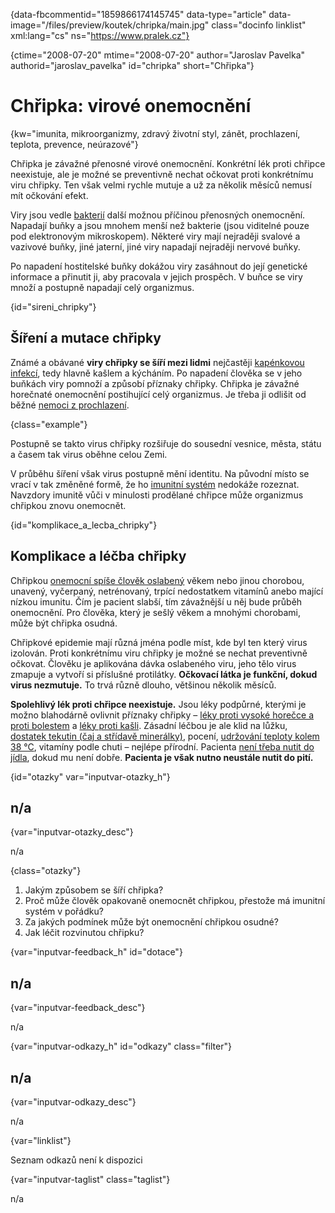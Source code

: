 
{data-fbcommentid="1859866174145745" data-type="article" data-image="/files/preview/koutek/chripka/main.jpg" class="docinfo linklist" xml:lang="cs" ns="https://www.pralek.cz"}

{ctime="2008-07-20" mtime="2008-07-20" author="Jaroslav Pavelka" authorid="jaroslav_pavelka" id="chripka" short="Chřipka"}

# Chřipka: virové onemocnění

<!-- generated attribute kw by user_udpatekw.sh on 2020-04-17, do not edit -->

{kw="imunita, mikroorganizmy, zdravý životní styl, zánět, prochlazení, teplota, prevence, neúrazové"}

Chřipka je závažné přenosné virové onemocnění. Konkrétní lék proti chřipce neexistuje, ale je možné se preventivně nechat očkovat proti konkrétnímu viru chřipky. Ten však velmi rychle mutuje a už za několik měsíců nemusí mít očkování efekt.

Viry jsou vedle [bakterií][1] další možnou příčinou přenosných onemocnění. Napadají buňky a jsou mnohem menší než bakterie (jsou viditelné pouze pod elektronovým mikroskopem). Některé viry mají nejraději svalové a vazivové buňky, jiné jaterní, jiné viry napadají nejraději nervové buňky.

Po napadení hostitelské buňky dokážou viry zasáhnout do její genetické informace a přinutit ji, aby pracovala v jejich prospěch. V buňce se viry množí a postupně napadají celý organizmus.

{id="sireni_chripky"}

## Šíření a mutace chřipky

Známé a obávané **viry chřipky se šíří mezi lidmi** nejčastěji [kapénkovou infekcí][2], tedy hlavně kašlem a kýcháním. Po napadení člověka se v jeho buňkách viry pomnoží a způsobí příznaky chřipky. Chřipka je závažné horečnaté onemocnění postihující celý organizmus. Je třeba ji odlišit od běžné [nemoci z prochlazení][3].

{class="example"}

Postupně se takto virus chřipky rozšiřuje do sousední vesnice, města, státu a časem tak virus oběhne celou Zemi.

V průběhu šíření však virus postupně mění identitu. Na původní místo se vrací v tak změněné formě, že ho [imunitní systém][4] nedokáže rozeznat. Navzdory imunitě vůči v minulosti prodělané chřipce může organizmus chřipkou znovu onemocnět.

{id="komplikace\_a\_lecba_chripky"}

## Komplikace a léčba chřipky

Chřipkou [onemocní spíše člověk oslabený](jak_neonemocnet) věkem nebo jinou chorobou, unavený, vyčerpaný, netrénovaný, trpící nedostatkem vitamínů anebo mající nízkou imunitu. Čím je pacient slabší, tím závažnější u něj bude průběh onemocnění. Pro člověka, který je sešlý věkem a mnohými chorobami, může být chřipka osudná.

Chřipkové epidemie mají různá jména podle míst, kde byl ten který virus izolován. Proti konkrétnímu viru chřipky je možné se nechat preventivně očkovat. Člověku je aplikována dávka oslabeného viru, jeho tělo virus zmapuje a vytvoří si příslušné protilátky. **Očkovací látka je funkční, dokud virus nezmutuje.** To trvá různě dlouho, většinou několik měsíců.

**Spolehlivý lék proti chřipce neexistuje.** Jsou léky podpůrné, kterými je možno blahodárně ovlivnit příznaky chřipky – [léky proti vysoké horečce a proti bolestem][5] a [léky proti kašli][6]. Zásadní léčbou je ale klid na lůžku, [dostatek tekutin (čaj a střídavě minerálky)][7], pocení, [udržování teploty kolem 38 °C][3], vitamíny podle chuti – nejlépe přírodní. Pacienta [není třeba nutit do jídla][8], dokud mu není dobře. **Pacienta je však nutno neustále nutit do pití.**

{id="otazky" var="inputvar-otazky_h"}

## n/a

{var="inputvar-otazky_desc"}

n/a

{class="otazky"}

  1. Jakým způsobem se šíří chřipka?
  2. Proč může člověk opakovaně onemocnět chřipkou, přestože má imunitní systém v pořádku?
  3. Za jakých podmínek může být onemocnění chřipkou osudné?
  4. Jak léčit rozvinutou chřipku?

{var="inputvar-feedback_h" id="dotace"}

## n/a

{var="inputvar-feedback_desc"}

n/a

{var="inputvar-odkazy_h" id="odkazy" class="filter"}

## n/a

{var="inputvar-odkazy_desc"}

n/a

{var="linklist"}

Seznam odkazů není k dispozici

{var="inputvar-taglist" class="taglist"}

n/a

 [1]: mikroorganizmy
 [2]: ryma_a_smrkani
 [3]: teplota
 [4]: imunita
 [5]: leky_proti_bolesti
 [6]: kasel_a_typy_kasle
 [7]: prijem_tekutin
 [8]: funkcni_poruchy_traveni

